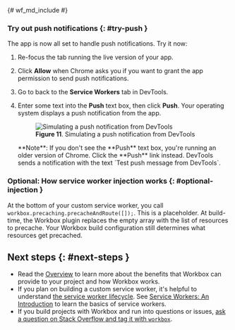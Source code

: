 {# wf_md_include #}
### Try out push notifications {: #try-push }

The app is now all set to handle push notifications. Try it now:

1. Re-focus the tab running the live version of your app.
1. Click **Allow** when Chrome asks you if you want to grant the app
   permission to send push notifications.
1. Go to back to the **Service Workers** tab in DevTools.
1. Enter some text into the **Push** text box, then click **Push**. Your operating system
   displays a push notification from the app.

     <figure>
       <img src="/web/tools/workbox/get-started/imgs/shared/push.png"
         alt="Simulating a push notification from DevTools"/>
       <figcaption>
         <b>Figure 11</b>. Simulating a push notification from DevTools
       </figcaption>
     </figure>

    <aside class="note">**Note**: If you don't see the **Push** text box, you're running an older
    version of Chrome. Click the **Push** link instead. DevTools sends a notification with the
    text `Test push message from DevTools`.</aside>

### Optional: How service worker injection works {: #optional-injection }

At the bottom of your custom service worker, you call `workbox.precaching.precacheAndRoute([]);`.
This is a placeholder. At build-time, the Workbox plugin replaces the empty array with the list
of resources to precache. Your Workbox build configuration still determines what resources
get precached.

## Next steps {: #next-steps }

* Read the [Overview](/web/tools/workbox/overview) to learn more about the benefits that
  Workbox can provide to your project and how Workbox works.
* If you plan on building a custom service worker, it's helpful to understand [the service
  worker lifecycle](/web/fundamentals/primers/service-workers/lifecycle). See [Service Workers:
  An Introduction](/web/fundamentals/primers/service-workers/) to learn the basics of service
  workers.
* If you build projects with Workbox and run into questions or issues, [ask a question on
  Stack Overflow and tag it with `workbox`][SO].

[SO]: https://stackoverflow.com/questions/ask?tags=workbox
